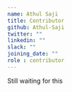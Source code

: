 ```yaml
---
name: Athul Saji
title: Contributor
github: Athul-Saji
twitter: ""
linkedin: ""
slack: ""
joining_date: ""
role : contributor
---
```


Still waiting for this
